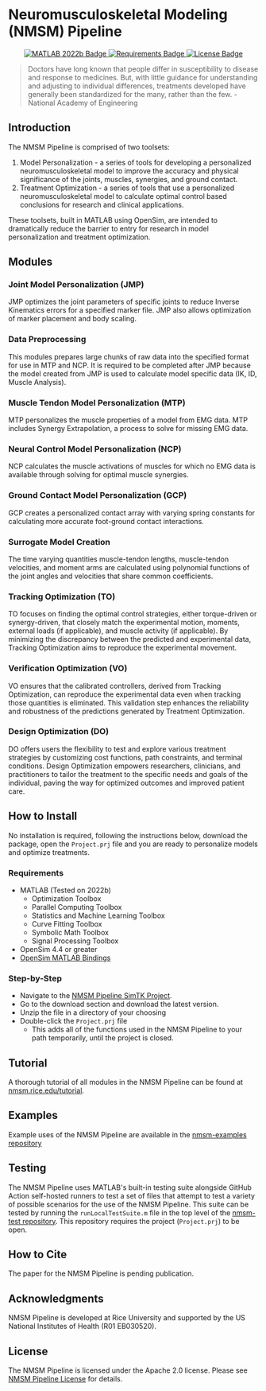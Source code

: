 # Neuromusculoskeletal Modeling (NMSM) Pipeline

<p align='center'>
<a href="https://www.mathworks.com/products/matlab.html">
    <img src="https://img.shields.io/badge/MATLAB-2022b-red" alt="MATLAB 2022b Badge">
</a>
<a href="#requirements">
    <img src="https://img.shields.io/badge/platform-Windows%20|%20macOS%20Intel%20|%20macOS%20M1-brightgreen" alt="Requirements Badge">
</a>
<a href="#license">
    <img src="https://img.shields.io/badge/license-Apache%202.0-blue" alt="License Badge">
</a>
</p>

> Doctors have long known that people differ in susceptibility to disease and response to medicines. But, with little guidance for understanding and adjusting to individual differences, treatments developed have generally been standardized for the many, rather than the few. - National Academy of Engineering

## Introduction

The NMSM Pipeline is comprised of two toolsets:

1. Model Personalization - a series of tools for developing a personalized neuromusculoskeletal model to improve the accuracy and physical significance of the joints, muscles, synergies, and ground contact.
2. Treatment Optimization - a series of tools that use a personalized neuromusculoskeletal model to calculate optimal control based conclusions for research and clinical applications.

These toolsets, built in MATLAB using OpenSim, are intended to dramatically reduce the barrier to entry for research in model personalization and treatment optimization.

## Modules

### Joint Model Personalization (JMP)

JMP optimizes the joint parameters of specific joints to reduce Inverse Kinematics errors for a specified marker file. JMP also allows optimization of marker placement and body scaling.

### Data Preprocessing

This modules prepares large chunks of raw data into the specified format for use in MTP and NCP. It is required to be completed after JMP because the model created from JMP is used to calculate model specific data (IK, ID, Muscle Analysis).

### Muscle Tendon Model Personalization (MTP)

MTP personalizes the muscle properties of a model from EMG data. MTP includes Synergy Extrapolation, a process to solve for missing EMG data.

### Neural Control Model Personalization (NCP)

NCP calculates the muscle activations of muscles for which no EMG data is available through solving for optimal muscle synergies.

### Ground Contact Model Personalization (GCP)

GCP creates a personalized contact array with varying spring constants for calculating more accurate foot-ground contact interactions.

### Surrogate Model Creation

The time varying quantities muscle-tendon lengths, muscle-tendon velocities, and moment arms are calculated using polynomial functions of the joint angles and velocities that share common coefficients.

### Tracking Optimization (TO)

TO focuses on finding the optimal control strategies, either torque-driven or synergy-driven, that closely match the experimental motion, moments, external loads (if applicable), and muscle activity (if applicable). By minimizing the discrepancy between the predicted and experimental data, Tracking Optimization aims to reproduce the experimental movement.

### Verification Optimization (VO)

VO ensures that the calibrated controllers, derived from Tracking Optimization, can reproduce the experimental data even when tracking those quantities is eliminated. This validation step enhances the reliability and robustness of the predictions generated by Treatment Optimization.

### Design Optimization (DO)

DO offers users the flexibility to test and explore various treatment strategies by customizing cost functions, path constraints, and terminal conditions. Design Optimization empowers researchers, clinicians, and practitioners to tailor the treatment to the specific needs and goals of the individual, paving the way for optimized outcomes and improved patient care.

## How to Install

No installation is required, following the instructions below, download the package, open the `Project.prj` file and you are ready to personalize models and optimize treatments.

### Requirements
- MATLAB (Tested on 2022b)
    - Optimization Toolbox
    - Parallel Computing Toolbox
    - Statistics and Machine Learning Toolbox
    - Curve Fitting Toolbox
    - Symbolic Math Toolbox
    - Signal Processing Toolbox
- OpenSim 4.4 or greater
- [OpenSim MATLAB Bindings](https://simtk-confluence.stanford.edu:8443/display/OpenSim/Scripting+with+Matlab)

### Step-by-Step
- Navigate to the [NMSM Pipeline SimTK Project](https://simtk.org/projects/nmsm).
- Go to the download section and download the latest version.
- Unzip the file in a directory of your choosing
- Double-click the `Project.prj` file
  - This adds all of the functions used in the NMSM Pipeline to your path temporarily, until the project is closed.

## Tutorial

A thorough tutorial of all modules in the NMSM Pipeline can be found at [nmsm.rice.edu/tutorial](https://nmsm.rice.edu/tutorial).

## Examples

Example uses of the NMSM Pipeline are available in the [nmsm-examples repository](https://github.com/rcnl-org/nmsm-examples)

## Testing

The NMSM Pipeline uses MATLAB's built-in testing suite alongside GitHub Action self-hosted runners to test a set of files that attempt to test a variety of possible scenarios for the use of the NMSM Pipeline. This suite can be tested by running the `runLocalTestSuite.m` file in the top level of the [nmsm-test repository](https://github.com/rcnl-org/nmsm-test). This repository requires the project (`Project.prj`) to be open.

## How to Cite

The paper for the NMSM Pipeline is pending publication.

## Acknowledgments

NMSM Pipeline is developed at Rice University and supported by the US National Institutes of Health (R01 EB030520).

## License

The NMSM Pipeline is licensed under the Apache 2.0 license. Please see [NMSM Pipeline License](https://github.com/rcnl-org/nmsm-core/blob/main/LICENSE.txt) for details.
